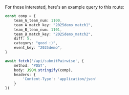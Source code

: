For those interested, here's an example query to this route:
```typescript
const comp = {
    team_A_team_num: 1100,
    team_A_match_key: "2025demo_match1",
    team_B_team_num: 1101,
    team_B_match_key: "2025demo_match2",
    diff: 5,
    category: "good :)",
    event_key: "2025demo",
}

await fetch('/api/submitPairwise', {
    method: 'POST',
    body: JSON.stringify(comp),
    headers: {
        'Content-Type': 'application/json'
    }
})
```